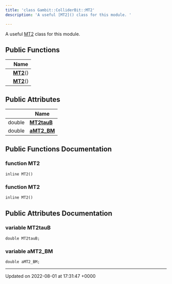 ```yaml
---
title: 'class Gambit::ColliderBit::MT2'
description: 'A useful [MT2]() class for this module. '

---
```









A useful [MT2]() class for this module. 

## Public Functions

|                | Name           |
| -------------- | -------------- |
| | **[MT2](/documentation/code/gambit_sphinxclasses/classgambit_1_1colliderbit_1_1mt2/#function-mt2)**() |
| | **[MT2](/documentation/code/gambit_sphinxclasses/classgambit_1_1colliderbit_1_1mt2/#function-mt2)**() |

## Public Attributes

|                | Name           |
| -------------- | -------------- |
| double | **[MT2tauB](/documentation/code/gambit_sphinxclasses/classgambit_1_1colliderbit_1_1mt2/#variable-mt2taub)**  |
| double | **[aMT2_BM](/documentation/code/gambit_sphinxclasses/classgambit_1_1colliderbit_1_1mt2/#variable-amt2-bm)**  |

## Public Functions Documentation

### function MT2

```
inline MT2()
```


### function MT2

```
inline MT2()
```


## Public Attributes Documentation

### variable MT2tauB

```
double MT2tauB;
```


### variable aMT2_BM

```
double aMT2_BM;
```


-------------------------------

Updated on 2022-08-01 at 17:31:47 +0000